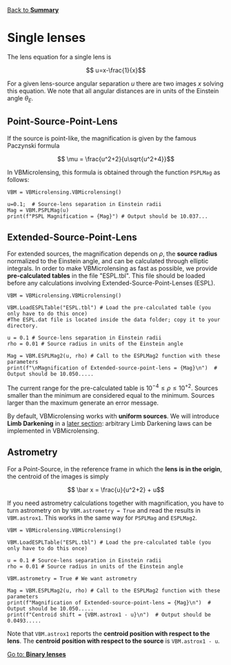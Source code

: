 [Back to **Summary**](readme.md)

# Single lenses


The lens equation for a single lens is

$$ u=x-\frac{1}{x}$$

For a given lens-source angular separation $u$ there are two images $x$ solving this equation. We note that all angular distances are in units of the Einstein angle $\theta_E$. 

## Point-Source-Point-Lens

If the source is point-like, the magnification is given by the famous Paczynski formula

$$ \mu = \frac{u^2+2}{u\sqrt{u^2+4}}$$

In VBMicrolensing, this formula is obtained through the function ```PSPLMag``` as follows:

```
VBM = VBMicrolensing.VBMicrolensing()

u=0.1;  # Source-lens separation in Einstein radii
Mag = VBM.PSPLMag(u)
print(f"PSPL Magnification = {Mag}") # Output should be 10.037...
```

## Extended-Source-Point-Lens

For extended sources, the magnification depends on $\rho$, the **source radius** normalized to the Einstein angle, and can be calculated through elliptic integrals. In order to make VBMicrolensing as fast as possible, we provide **pre-calculated tables** in the file "ESPL.tbl". This file should be loaded before any calculations involving Extended-Source-Point-Lenses (ESPL).

```
VBM = VBMicrolensing.VBMicrolensing()

VBM.LoadESPLTable("ESPL.tbl") # Load the pre-calculated table (you only have to do this once)
#The ESPL.dat file is located inside the data folder; copy it to your directory.

u = 0.1 # Source-lens separation in Einstein radii
rho = 0.01 # Source radius in units of the Einstein angle

Mag = VBM.ESPLMag2(u, rho) # Call to the ESPLMag2 function with these parameters
print(f"\nMagnification of Extended-source-point-lens = {Mag}\n")  # Output should be 10.050.....

```

The current range for the pre-calculated table is $10^{-4} \leq \rho \leq 10^{+2}$. Sources smaller than the minimum are considered equal to the minimum. Sources larger than the maximum generate an error message. 

By default, VBMicrolensing works with **uniform sources**. We will introduce **Limb Darkening** in a [later section](LimbDarkening.md): arbitrary Limb Darkening laws can be implemented in VBMicrolensing.

## Astrometry

For a Point-Source, in the reference frame in which the **lens is in the origin**, the centroid of the images is simply

$$ \bar x = \frac{u}{u^2+2} + u$$

If you need astrometry calculations together with magnification, you have to turn astrometry on by ```VBM.astrometry = True``` and read the results in ```VBM.astrox1```. This works in the same way for ```PSPLMag``` and ```ESPLMag2```.

```
VBM = VBMicrolensing.VBMicrolensing()

VBM.LoadESPLTable("ESPL.tbl") # Load the pre-calculated table (you only have to do this once)

u = 0.1 # Source-lens separation in Einstein radii
rho = 0.01 # Source radius in units of the Einstein angle

VBM.astrometry = True # We want astrometry

Mag = VBM.ESPLMag2(u, rho) # Call to the ESPLMag2 function with these parameters
print(f"Magnification of Extended-source-point-lens = {Mag}\n")  # Output should be 10.050.....
print(f"Centroid shift = {VBM.astrox1 - u}\n")  # Output should be 0.0493.....

```

Note that ```VBM.astrox1``` reports the **centroid position with respect to the lens**. The **centroid position with respect to the source** is ```VBM.astrox1 - u```.

[Go to: **Binary lenses**](BinaryLenses.md)
